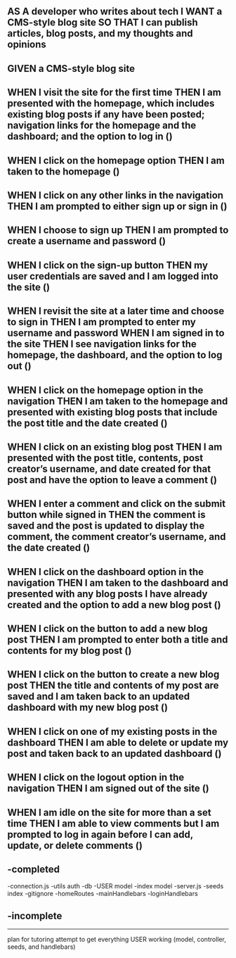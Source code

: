 AS A developer who writes about tech
I WANT a CMS-style blog site
SO THAT I can publish articles, blog posts, and my thoughts and opinions
-------------------------------------------------
GIVEN a CMS-style blog site
----
WHEN I visit the site for the first time
THEN I am presented with the homepage, which includes existing blog posts if any have been posted; navigation links for the homepage and the dashboard; and the option to log in
()
---
WHEN I click on the homepage option
THEN I am taken to the homepage
()
---
WHEN I click on any other links in the navigation
THEN I am prompted to either sign up or sign in
()
---
WHEN I choose to sign up
THEN I am prompted to create a username and password
()
---
WHEN I click on the sign-up button
THEN my user credentials are saved and I am logged into the site
()
---
WHEN I revisit the site at a later time and choose to sign in
THEN I am prompted to enter my username and password
WHEN I am signed in to the site
THEN I see navigation links for the homepage, the dashboard, and the option to log out
()
---
WHEN I click on the homepage option in the navigation
THEN I am taken to the homepage and presented with existing blog posts that include the post title and the date created
()
---
WHEN I click on an existing blog post
THEN I am presented with the post title, contents, post creator’s username, and date created for that post and have the option to leave a comment
()
---
WHEN I enter a comment and click on the submit button while signed in
THEN the comment is saved and the post is updated to display the comment, the comment creator’s username, and the date created
()
---
WHEN I click on the dashboard option in the navigation
THEN I am taken to the dashboard and presented with any blog posts I have already created and the option to add a new blog post
()
---
WHEN I click on the button to add a new blog post
THEN I am prompted to enter both a title and contents for my blog post
()
---
WHEN I click on the button to create a new blog post
THEN the title and contents of my post are saved and I am taken back to an updated dashboard with my new blog post
()
---
WHEN I click on one of my existing posts in the dashboard
THEN I am able to delete or update my post and taken back to an updated dashboard
()
---
WHEN I click on the logout option in the navigation
THEN I am signed out of the site
()
---
WHEN I am idle on the site for more than a set time
THEN I am able to view comments but I am prompted to log in again before I can add, update, or delete comments
()
---

-completed
----
-connection.js
-utils auth
-db
-USER model
-index model
-server.js
-seeds index
-gitignore
-homeRoutes
-mainHandlebars
-loginHandlebars

-incomplete
-
----

plan for tutoring
attempt to get everything USER working (model, controller, seeds, and handlebars)
